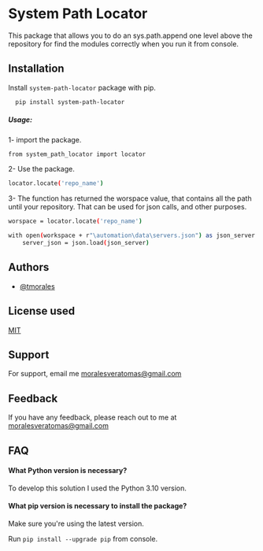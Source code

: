 
# System Path Locator

This package that allows you to do an sys.path.append one level above the repository for find the modules correctly when you run it from console.

## Installation

Install ```system-path-locator``` package with pip.


```bash
  pip install system-path-locator
```
##### Usage:
1- import the package.
```sh
from system_path_locator import locator
```
2- Use the package.
```sh
locator.locate('repo_name')
```

3- The function has returned the worspace value, that contains all the path until your repository.
That can be used for json calls, and other purposes.
```sh
worspace = locator.locate('repo_name')
```
```sh
with open(workspace + r"\automation\data\servers.json") as json_server:
    server_json = json.load(json_server)
```

## Authors

- [@tmorales](https://github.com/moralesveratom)


## License used

[MIT](https://choosealicense.com/licenses/mit/)


## Support

For support, email me moralesveratomas@gmail.com


## Feedback

If you have any feedback, please reach out to me at moralesveratomas@gmail.com


## FAQ

#### What Python version is necessary?

To develop this solution I used the Python 3.10 version.

#### What pip version is necessary to install the package?

Make sure you're using the latest version.

Run ```pip install --upgrade pip``` from console.
